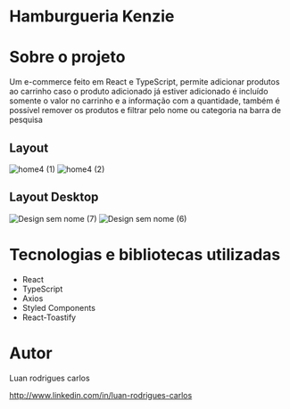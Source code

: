 # Hamburgueria Kenzie
###
# Sobre o projeto

Um e-commerce feito em React e TypeScript, permite adicionar produtos ao carrinho caso o produto adicionado já estiver adicionado é incluído somente o valor no carrinho e a informação com a quantidade, também é possível remover os produtos e filtrar pelo nome ou categoria na barra de pesquisa

## Layout 
![home4 (1)](https://user-images.githubusercontent.com/106760673/216408095-d7710820-585f-4a2b-8158-40ed90fcd24d.png) ![home4 (2)](https://user-images.githubusercontent.com/106760673/216410772-35c22880-8dd4-455e-865f-3afa99729b1e.png)


## Layout Desktop
![Design sem nome (7)](https://user-images.githubusercontent.com/106760673/211173210-8ed2f714-feb3-4c06-994d-65707768b1d8.png) ![Design sem nome (6)](https://user-images.githubusercontent.com/106760673/211173191-5a6dd9e7-182d-4327-af31-cd64ed10f558.png)


# Tecnologias e bibliotecas utilizadas
- React 
- TypeScript
- Axios
- Styled Components
- React-Toastify



# Autor

Luan rodrigues carlos

http://www.linkedin.com/in/luan-rodrigues-carlos
